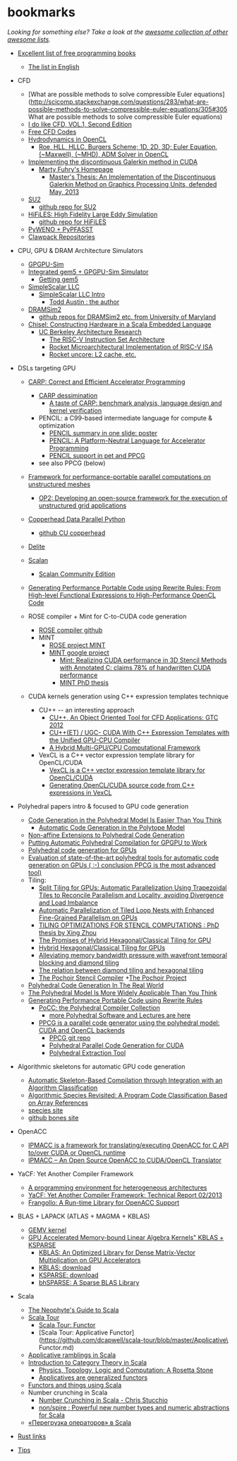 # bookmarks

*Looking for something else? Take a look at the [awesome collection of other awesome lists](https://github.com/sindresorhus/awesome).*
+ [Excellent list of free programming books](https://github.com/vhf/free-programming-books)
    + [The list in English](https://github.com/vhf/free-programming-books/blob/master/free-programming-books.md)

+ CFD
    + [What are possible methods to solve compressible Euler equations](http://scicomp.stackexchange.com/questions/283/what-are-possible-methods-to-solve-compressible-euler-equations/305#305 What are possible methods to solve compressible Euler equations)
    + [I do like CFD, VOL.1, Second Edition](http://www.cfdbooks.com/cfdbooks.html)
    + [Free CFD Codes](http://www.cfdbooks.com/cfdcodes.html)
    + [Hydrodynamics in OpenCL](http://christopheremoore.net/hydrodynamics-cl/)
        + [Roe, HLL, HLLC, Burgers Scheme; 1D, 2D, 3D; Euler Equation, (~Maxwell), (~MHD), ADM Solver in OpenCL](https://github.com/thenumbernine/HydrodynamicsGPU)
    + [Implementing the discontinuous Galerkin method in CUDA](https://github.com/martyfuhry/DGCUDA)
        + [Marty Fuhry's Homepage](http://www.martyfuhry.blogspot.co.uk/p/another-page.html)
            + [Master's Thesis: An Implementation of the Discontinuous Galerkin Method on Graphics Processing Units, defended May, 2013](https://www.dropbox.com/s/w205x0ppyc15ylt/Fuhry_Martin.pdf)
    + [SU2](http://su2.stanford.edu/)
        + [github repo for SU2](https://github.com/su2code/SU2)
    + [HiFiLES: High Fidelity Large Eddy Simulation](https://hifiles.stanford.edu/)
        + [github repo for HiFiLES](https://github.com/HiFiLES/HiFiLES-solver)
    + [PyWENO + PyPFASST](https://github.com/memmett)
    + [Clawpack Repositories](https://github.com/clawpack/)

+ CPU, GPU & DRAM Architecture Simulators
    + [GPGPU-Sim](http://www.gpgpu-sim.org/)
    + [Integrated gem5 + GPGPU-Sim Simulator](http://cpu-gpu-sim.ece.wisc.edu/)
        + [Getting gem5](http://www.m5sim.org/Download)
    + [SimpleScalar LLC](http://www.simplescalar.com/)
        + [SimpleScalar LLC Intro](http://www.ecs.umass.edu/ece/koren/architecture/Simplescalar/SimpleScalar_introduction.htm)
            + [Todd Austin : the author](http://web.eecs.umich.edu/~taustin/)
    + [DRAMSim2](http://www.eng.umd.edu/~blj/dramsim/)
        + [github repos for DRAMSim2 etc. from University of Maryland](https://github.com/dramninjasUMD)
    + [Chisel: Constructing Hardware in a Scala Embedded Language](https://chisel.eecs.berkeley.edu/)
        + [UC Berkeley Architecture Research](https://github.com/ucb-bar)
            + [The RISC-V Instruction Set Architecture](http://riscv.org)
            + [Rocket Microarchitectural Implementation of RISC-V ISA](https://github.com/ucb-bar/rocket)
            + [Rocket uncore: L2 cache, etc.](https://github.com/ucb-bar/uncore)

+ DSLs targeting GPU
    + [CARP: Correct and Efficient Accelerator Programming](http://carp.doc.ic.ac.uk/external/news.php)
        + [CARP dessimination](http://carp.doc.ic.ac.uk/external/dissemination.php)
            + [A taste of CARP: benchmark analysis, language design and kernel verification](http://www.cs.bris.ac.uk/Research/Micro/UKMAC2012/UKMAC12_Kravets_ARM.pdf)
        + PENCIL: a C99-based intermediate language for compute & optimization
            + [PENCIL summary in one slide: poster](http://carp.doc.ic.ac.uk/external/publications/posters/HiPEAC2013.pdf)
            + [PENCIL: A Platform-Neutral Language for Accelerator Programming](http://www.many-core.group.cam.ac.uk/ukmac2014/UKMAC2014_04_Grevendonk.pdf)
            + [PENCIL support in pet and PPCG](http://www.researchgate.net/profile/Sven_Verdoolaege/publication/273911354_PENCIL_support_in_pet_and_PPCG/links/551031d20cf27d62b913cc0b.pdf)
        + see also PPCG (below)

    + [Framework for performance-portable parallel computations on unstructured meshes](https://github.com/OP2/PyOP2)
        + [OP2: Developing an open-source framework for the execution of unstructured grid applications](http://www.oerc.ox.ac.uk/projects/op2)
    + [Copperhead Data Parallel Python](https://copperhead.github.io/)
        + [github CU copperhead](https://github.com/copperhead)
    + [Delite](https://github.com/stanford-ppl/Delite)
    + [Scalan](https://github.com/scalan)
        + [Scalan Community Edition](https://github.com/scalan/scalan-ce)
    + [Generating Performance Portable Code using Rewrite Rules: From High-level Functional Expressions to High-Performance OpenCL Code](http://homepages.inf.ed.ac.uk/slindley/papers/array-gpu-draft-february2015.pdf)

    + ROSE compiler + Mint for C-to-CUDA code generation
        + [ROSE compiler github](https://github.com/rose-compiler)
        + MINT 
            + [ROSE project MINT](https://github.com/rose-compiler/rose/tree/master/projects/mint)
            + [MINT google project](https://sites.google.com/site/mintmodel/)
                + [Mint: Realizing CUDA performance in 3D Stencil Methods with Annotated C: claims 78% of handwritten CUDA performance](http://cseweb.ucsd.edu/groups/hpcl/scg/papers/2011/mint-unat-ics11.pdf)
                + [MINT PhD thesis](http://cseweb.ucsd.edu/groups/hpcl/scg/papers/2012/DidemUnat_thesis.pdf)

    + CUDA kernels generation using C++ expression templates technique
        + CU++ -- an interesting approach
            + [CU++, An Object Oriented Tool for CFD Applications: GTC 2012](http://on-demand.gputechconf.com/gtc/2012/presentations/S0264-CU++-An-Object-Oriented-Framework-for-CFD-CFD-Apps.pdf)
            + [CU++(ET) / UGC- CUDA With C++ Expression Templates with the Unified GPU-CPU Compiler](http://w3.uwyo.edu/~dchandar/CU++.html)
            + [A Hybrid Multi-GPU/CPU Computational Framework](http://scientific-sims.com/cfdlab/Dimitri_Mavriplis/HOME/NEW_PAPERS/Chandar.2013-2855.pdf)
        + VexCL is a C++ vector expression template library for OpenCL/CUDA
            + [VexCL is a C++ vector expression template library for OpenCL/CUDA](https://github.com/ddemidov/vexcl)
            + [Generating OpenCL/CUDA source code from C++ expressions in VexCL](https://isocpp.org/blog/2015/01/generating-opencl-cuda-source-code-from-c-expressions-in-vexcl)

+ Polyhedral papers intro & focused to GPU code generation
    + [Code Generation in the Polyhedral Model Is Easier Than You Think](https://hal.archives-ouvertes.fr/hal-00017260/document)
        + [Automatic Code Generation in the Polytope Model](http://www.infosun.fim.uni-passau.de/cl/loopo/doc/wetzel-d.ps.gz)
    + [Non-affine Extensions to Polyhedral Code Generation](http://cgo.org/cgo2014/wp-content/uploads/2013/05/Non-affine_Extensions_to_Polyhedral_Code_Generation.pdf)
    + [Putting Automatic Polyhedral Compilation for GPGPU to Work](http://www.infosun.fim.uni-passau.de/cl/publications/docs/BGC10.pdf)
    + [Polyhedral code generation for GPUs](http://www.hipeac.net/system/files/HIW5_Lesnicki.pdf)
    + [Evaluation of state-of-the-art polyhedral tools for automatic code generation on GPUs ( :-) conclusion PPCG is the most advanced tool)](http://www.researchgate.net/profile/JI_Gomez/publication/256121029_Evaluation_of_state-of-the-art_polyhedral_tools_for_automatic_code_generation_on_GPUs/links/53da568f0cf2631430c8182e.pdf)
    + Tiling:
        + [Split Tiling for GPUs: Automatic Parallelization Using Trapezoidal Tiles to Reconcile Parallelism and Locality, avoiding Divergence and Load Imbalance](https://hal.inria.fr/hal-00786812/file/paper.pdf)
        + [Automatic Parallelization of Tiled Loop Nests with Enhanced Fine-Grained Parallelism on GPUs](http://www.cse.unsw.edu.au/~jingling/papers/icpp12.pdf)
        + [TILING OPTIMIZATIONS FOR STENCIL COMPUTATIONS : PhD thesis by Xing Zhou](https://www.ideals.illinois.edu/bitstream/handle/2142/44340/Xing_Zhou.pdf?sequence=1)
        + [The Promises of Hybrid Hexagonal/Classical Tiling for GPU](https://hal.inria.fr/hal-00848691/document)
        + [Hybrid Hexagonal/Classical Tiling for GPUs](https://lirias.kuleuven.be/bitstream/123456789/449091/1/cgo14-grosser.pdf)
        + [Alleviating memory bandwidth pressure with wavefront temporal blocking and diamond tiling](http://blogs.fau.de/hager/files/2014/02/pp14_Keyes_MCWD.pdf)
        + [The relation between diamond tiling and hexagonal tiling](http://www.exastencils.org/histencils/2014/papers/histencils2014_the_relation_between_diamond_tiling_and_hexagonal_tiling.pdf)
        + [The Pochoir Stencil Compiler](http://www.exastencils.org/histencils/2015/papers/histencils2015_pochoir.pdf)
            +[The Pochoir Project](http://groups.csail.mit.edu/sct/wiki/index.php?title=The_Pochoir_Project)
    + [Polyhedral Code Generation In The Real World](http://icps.u-strasbg.fr/~bastoul/research/papers/VBC06-CC.pdf)
    + [The Polyhedral Model Is More Widely Applicable Than You Think](http://www.cs.ucla.edu/~pouchet/doc/cc-article.10.pdf)
    + [Generating Performance Portable Code using Rewrite Rules](http://homepages.inf.ed.ac.uk/slindley/papers/array-gpu-draft-february2015.pdf)
        + [PoCC: the Polyhedral Compiler Collection](http://web.cse.ohio-state.edu/~pouchet/software/pocc/)
            + [more Polyhedral Software and Lectures are here](http://web.cse.ohio-state.edu/~pouchet/)
        + [PPCG is a parallel code generator using the polyhedral model: CUDA and OpenCL backends](http://freecode.com/projects/ppcg)
            + [PPCG git repo](http://repo.or.cz/ppcg)
            + [Polyhedral Parallel Code Generation for CUDA](http://www.researchgate.net/profile/Sven_Verdoolaege/publication/256121128_Polyhedral_parallel_code_generation_for_CUDA/links/0deec52d70d531521e000000.pdf)
            + [Polyhedral Extraction Tool](http://impact.gforge.inria.fr/impact2012/workshop_IMPACT/verdoolaege.pdf)

+ Algorithmic skeletons for automatic GPU code generation
    + [Automatic Skeleton-Based Compilation through Integration with an Algorithm Classification](http://www.cedricnugteren.nl/downloads/Nugteren2013d.pdf)
    + [Algorithmic Species Revisited: A Program Code Classification Based on Array References](http://parse.ele.tue.nl/system/attachments/55/original/MUCOCOS_Algorithmic_Species_Revisited_A_Program_Code_Classification_Based_on_Array_References.pdf)
    + [species site](http://parse.ele.tue.nl/species/)
    + [github bones site](https://github.com/gjvdbraak/bones)

+ OpenACC
    + [IPMACC is a framework for translating/executing OpenACC for C API to/over CUDA or OpenCL runtime](https://github.com/lashgar/ipmacc)
    + [IPMACC – An Open Source OpenACC to CUDA/OpenCL Translator](http://www.techenablement.com/ipmacc-open-source-openacc-cudaopencl-translator/)

+ YaCF: Yet Another Compiler Framework
    + [A programming environment for heterogeneous architectures](http://cap.pcg.ull.es/en/accULL)
    + [YaCF: Yet Another Compiler Framework: Technical Report 02/2013](http://cap.pcg.ull.es/en/system/files/private/YaCF.pdf)
    + [Frangollo: A Run-time Library for OpenACC Support](http://cap.pcg.ull.es/es/system/files/private/Frangollo.pdf)

+ BLAS + LAPACK (ATLAS + MAGMA + KBLAS)
    + [GEMV kernel](http://math-atlas.sourceforge.net/devel/atlas_contrib/node46.html)
    + [GPU Accelerated Memory-bound Linear Algebra Kernels" KBLAS + KSPARSE](https://www.hpc.kaust.edu.sa/training/2015/nvidia/materials/ahmad_Gday2015.pdf)
        + [KBLAS: An Optimized Library for Dense Matrix-Vector Multiplication on GPU Accelerators](http://arxiv.org/pdf/1410.1726.pdf)
        + [KBLAS: download](http://ecrc.kaust.edu.sa/Pages/Res-kblas.aspx)
        + [KSPARSE: download](http://ecrc.kaust.edu.sa/Pages/ksparse.aspx)
        + [bhSPARSE: A Sparse BLAS Library](https://github.com/bhSPARSE/bhSPARSE)

+ Scala
    + [The Neophyte's Guide to Scala](http://danielwestheide.com/scala/neophytes.html)
    + [Scala Tour](https://github.com/dcapwell/scala-tour)
      + [Scala Tour: Functor](https://github.com/dcapwell/scala-tour/blob/master/Functor.md)
      + [Scala Tour: Applicative Functor](https://github.com/dcapwell/scala-tour/blob/master/Applicative\ Functor.md)
    + [Applicative ramblings in Scala](http://patterngazer.blogspot.ru/2012/02/hello-again.html)
    + [Introduction to Category Theory in Scala](https://hseeberger.wordpress.com/2010/11/25/introduction-to-category-theory-in-scala/)
      + [Physics, Topology, Logic and Computation: A Rosetta Stone](http://math.ucr.edu/home/baez/rosetta.pdf)
      + [Applicatives are generalized functors](https://hseeberger.wordpress.com/2011/01/31/applicatives-are-generalized-functors/)
    + [Functors and things using Scala](http://tonymorris.github.io/blog/posts/functors-and-things-using-scala/index.html)
    + Number crunching in Scala
        + [Number Crunching in Scala - Chris Stucchio](https://www.chrisstucchio.com/pubs/slides/thoughtworks_scientific_2014/slides.html#1)
        + [non/spire : Powerful new number types and numeric abstractions for Scala](https://github.com/non/spire)
    + [«Перегрузка операторов» в Scala](http://habrahabr.ru/company/golovachcourses/blog/255631/)


+ [Rust links](https://github.com/alsam/bookmarks/blob/master/rust.md)

+ [Tips](https://github.com/alsam/bookmarks/blob/master/tips.md)

